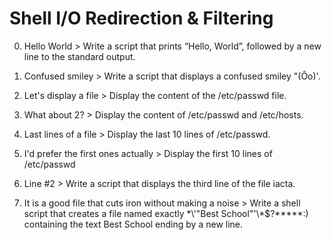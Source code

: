 # Shell I/O Redirection & Filtering

 0. Hello World > Write a script that prints “Hello, World”, followed by a new line to the standard output.

1. Confused smiley > Write a script that displays a confused smiley "(Ôo)'.

2. Let's display a file > Display the content of the /etc/passwd file.

3. What about 2? > Display the content of /etc/passwd and /etc/hosts.

4. Last lines of a file > Display the last 10 lines of /etc/passwd.

5. I'd prefer the first ones actually > Display the first 10 lines of /etc/passwd

6. Line #2 > Write a script that displays the third line of the file iacta.

7. It is a good file that cuts iron without making a noise > Write a shell script that creates a file named exactly \*\\'"Best School"\'\\*$\?\*\*\*\*\*:) containing the text Best School ending by a new line.

